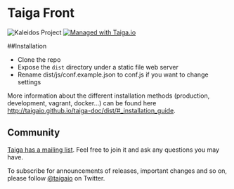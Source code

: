 # Taiga Front #

![Kaleidos Project](http://kaleidos.net/static/img/badge.png "Kaleidos Project")
[![Managed with Taiga.io](https://taiga.io/media/support/attachments/article-22/banner-gh.png)](https://taiga.io "Managed with Taiga.io")

##Installation

* Clone the repo
* Expose the `dist` directory under a static file web server
* Rename dist/js/conf.example.json to conf.js if you want to change settings

More information about the different installation methods (production, development, vagrant, docker...) can be found here http://taigaio.github.io/taiga-doc/dist/#_installation_guide.

## Community ##

[Taiga has a mailing list](http://groups.google.com/d/forum/taigaio). Feel free to join it and ask any questions you may have.

To subscribe for announcements of releases, important changes and so on, please follow [@taigaio](https://twitter.com/taigaio) on Twitter.
